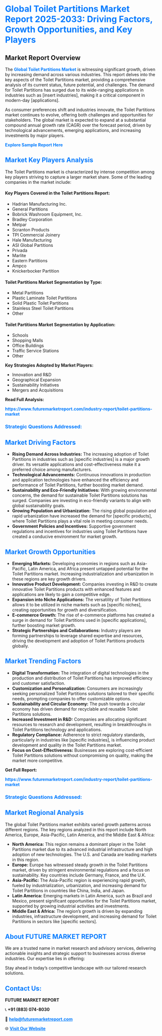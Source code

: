 <h1 style="color: #007BFF;">Global Toilet Partitions Market Report 2025-2033: Driving Factors, Growth Opportunities, and Key Players</h1>

<section id="overview">
<h2>Market Report Overview</h2>
<p>The <a href="https://www.futuremarketreport.com/industry-report/toilet-partitions-market" style="color: #007BFF; text-decoration: none;"><strong>Global Toilet Partitions Market</strong></a> is witnessing significant growth, driven by increasing demand across various industries. This report delves into the key aspects of the Toilet Partitions market, providing a comprehensive analysis of its current status, future potential, and challenges. The demand for Toilet Partitions has surged due to its wide-ranging applications in industries such as [insert industries], making it a critical component in modern-day [applications].</p>
<p>As consumer preferences shift and industries innovate, the Toilet Partitions market continues to evolve, offering both challenges and opportunities for stakeholders. The global market is expected to expand at a substantial compound annual growth rate (CAGR) over the forecast period, driven by technological advancements, emerging applications, and increasing investments by major players.</p>
</section>

<section id="overview">
<p><a href="https://www.futuremarketreport.com/request-sample/reportId=86066" style="color: #007BFF; text-decoration: none;"><strong>Explore Sample Report Here</strong></a></p>
</section>

<section id="key-players">
<h2 style="color: #007BFF;">Market Key Players Analysis</h2>
<p>The Toilet Partitions market is characterized by intense competition among key players striving to capture a larger market share. Some of the leading companies in the market include:</p>
<h4>Key Players Covered in the Toilet Partitions Report:</h4>
<ul><li>Hadrian Manufacturing Inc.</li><li>General Partitions</li><li>Bobrick Washroom Equipment, Inc.</li><li>Bradley Corporation</li><li>Metpar</li><li>Scranton Products</li><li>TPI Commercial Joinery</li><li>Hale Manufacturing</li><li>ASI Global Partitions</li><li>Privada</li><li>Marlite</li><li>Eastern Partitions</li><li>Ampco</li><li>Knickerbocker Partition</li></ul>
<h4>Toilet Partitions Market Segmentation by Type:</h4>
<ul><li>Metal Partitions</li><li>Plastic Laminate Toilet Partitions</li><li>Solid Plastic Toilet Partitions</li><li>Stainless Steel Toilet Partitions</li><li>Other</li></ul>

<h4>Toilet Partitions Market Segmentation by Application:</h4>
<ul><li>Schools</li><li>Shopping Malls</li><li>Office Buildings</li><li>Traffic Service Stations</li><li>Other</li></ul>
<p><strong>Key Strategies Adopted by Market Players:</strong></p>
<ul>
<li>Innovation and R&D</li>
<li>Geographical Expansion</li>
<li>Sustainability Initiatives</li>
<li>Mergers and Acquisitions</li>
</ul>
</section>

<section>
<p><strong>Read Full Analysis: </strong></p><a href="https://www.futuremarketreport.com/industry-report/toilet-partitions-market" style="color: #007BFF; text-decoration: none;"><strong>https://www.futuremarketreport.com/industry-report/toilet-partitions-market</strong></a>
<h3 style="color: #007BFF;">Strategic Questions Addressed:</h3>
</section>

<section id="driving-factors">
<h2 style="color: #007BFF;">Market Driving Factors</h2>
<ul>
<li><strong>Rising Demand Across Industries:</strong> The increasing adoption of Toilet Partitions in industries such as [specific industries] is a major growth driver. Its versatile applications and cost-effectiveness make it a preferred choice among manufacturers.</li>
<li><strong>Technological Advancements:</strong> Continuous innovations in production and application technologies have enhanced the efficiency and performance of Toilet Partitions, further boosting market demand.</li>
<li><strong>Sustainability and Eco-Friendly Initiatives:</strong> With growing environmental concerns, the demand for sustainable Toilet Partitions solutions has surged. Companies are investing in eco-friendly variants to align with global sustainability goals.</li>
<li><strong>Growing Population and Urbanization:</strong> The rising global population and rapid urbanization have increased the demand for [specific products], where Toilet Partitions plays a vital role in meeting consumer needs.</li>
<li><strong>Government Policies and Incentives:</strong> Supportive government regulations and incentives for industries using Toilet Partitions have created a conducive environment for market growth.</li>
</ul>
</section>

<section id="growth-opportunities">
<h2 style="color: #007BFF;">Market Growth Opportunities</h2>
<ul>
<li><strong>Emerging Markets:</strong> Developing economies in regions such as Asia-Pacific, Latin America, and Africa present untapped potential for the Toilet Partitions market. Increasing industrialization and urbanization in these regions are key growth drivers.</li>
<li><strong>Innovative Product Development:</strong> Companies investing in R&D to create innovative Toilet Partitions products with enhanced features and applications are likely to gain a competitive edge.</li>
<li><strong>Expansion into Niche Applications:</strong> The versatility of Toilet Partitions allows it to be utilized in niche markets such as [specific niches], creating opportunities for growth and diversification.</li>
<li><strong>E-commerce Growth:</strong> The rise of e-commerce platforms has created a surge in demand for Toilet Partitions used in [specific applications], further boosting market growth.</li>
<li><strong>Strategic Partnerships and Collaborations:</strong> Industry players are forming partnerships to leverage shared expertise and resources, driving the development and adoption of Toilet Partitions products globally.</li>
</ul>
</section>

<section id="trending-factors">
<h2 style="color: #007BFF;">Market Trending Factors</h2>
<ul>
<li><strong>Digital Transformation:</strong> The integration of digital technologies in the production and distribution of Toilet Partitions has improved efficiency and customer satisfaction.</li>
<li><strong>Customization and Personalization:</strong> Consumers are increasingly seeking personalized Toilet Partitions solutions tailored to their specific needs, prompting companies to offer customizable options.</li>
<li><strong>Sustainability and Circular Economy:</strong> The push towards a circular economy has driven demand for recyclable and reusable Toilet Partitions solutions.</li>
<li><strong>Increased Investment in R&D:</strong> Companies are allocating significant resources to research and development, resulting in breakthroughs in Toilet Partitions technology and applications.</li>
<li><strong>Regulatory Compliance:</strong> Adherence to strict regulatory standards, particularly in industries like [specific industries], is influencing product development and quality in the Toilet Partitions market.</li>
<li><strong>Focus on Cost-Effectiveness:</strong> Businesses are exploring cost-efficient Toilet Partitions solutions without compromising on quality, making the market more competitive.</li>
</ul>
</section>

<section>
<p><strong>Get Full Report: </strong></p><a href="https://www.futuremarketreport.com/industry-report/toilet-partitions-market" style="color: #007BFF; text-decoration: none;"><strong>https://www.futuremarketreport.com/industry-report/toilet-partitions-market</strong></a>
<h3 style="color: #007BFF;">Strategic Questions Addressed:</h3>
</section>


<section id="regional-analysis">
<h2 style="color: #007BFF;">Market Regional Analysis</h2>
<p>The global Toilet Partitions market exhibits varied growth patterns across different regions. The key regions analyzed in this report include North America, Europe, Asia-Pacific, Latin America, and the Middle East & Africa:</p>
<ul>
<li><strong>North America:</strong> This region remains a dominant player in the Toilet Partitions market due to its advanced industrial infrastructure and high adoption of new technologies. The U.S. and Canada are leading markets in this region.</li>
<li><strong>Europe:</strong> Europe has witnessed steady growth in the Toilet Partitions market, driven by stringent environmental regulations and a focus on sustainability. Key countries include Germany, France, and the U.K.</li>
<li><strong>Asia-Pacific:</strong> The Asia-Pacific region is experiencing rapid growth, fueled by industrialization, urbanization, and increasing demand for Toilet Partitions in countries like China, India, and Japan.</li>
<li><strong>Latin America:</strong> Emerging markets in Latin America, such as Brazil and Mexico, present significant opportunities for the Toilet Partitions market, supported by growing industrial activities and investments.</li>
<li><strong>Middle East & Africa:</strong> The region’s growth is driven by expanding industries, infrastructure development, and increasing demand for Toilet Partitions in sectors like [specific sectors].</li>
</ul>
</section>

<footer>
<h2 style="color: #007BFF;">About FUTURE MARKET REPORT</h2>
<p>We are a trusted name in market research and advisory services, delivering actionable insights and strategic support to businesses across diverse industries. Our expertise lies in offering:</p>

<p>Stay ahead in today’s competitive landscape with our tailored research solutions.</p>

<h2 style="color: #007BFF;">Contact Us:</h2>
<p><strong>FUTURE MARKET REPORT</strong></p>
<p>📞 <strong>+91 (883) 074-8030</strong></p>
<p>📧 <strong><a href="mailto:help@futuremarketreport.com" style="color: #007BFF;">help@futuremarketreport.com</a></strong></p>
<p>🌐 <strong><a href="https://www.futuremarketreport.com/" style="color: #007BFF;">Visit Our Website</a></strong></p>
</footer>